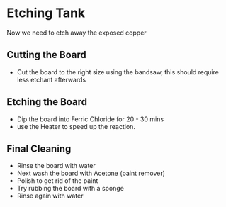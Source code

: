 # Etching Tank

Now we need to etch away the exposed copper

## Cutting the Board

  * Cut the board to the right size using the bandsaw, this should require less etchant afterwards

## Etching the Board
  
  * Dip the board into Ferric Chloride for 20 - 30 mins
  * use the Heater to speed up the reaction.

## Final Cleaning

  * Rinse the board with water
  * Next wash the board with Acetone (paint remover)
  * Polish to get rid of the paint
  * Try rubbing the board with a sponge
  * Rinse again with water
